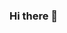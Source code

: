### Hi there 👋

<!--
**iamdhavalparmar/iamdhavalparmar** is a ✨ _special_ ✨ repository because its `README.md` (this file) appears on your GitHub profile.

Here are some ideas to get you started:

![Your Repository's Stats](https://github-readme-stats.vercel.app/api?username=iamdhavalparmar&show_icons=true)

![Profile View Counter](https://komarev.com/ghpvc/?username=iamdhavalparmar)
- 🔭 I’m currently working on ...
- 🌱 I’m currently learning ...
- 👯 I’m looking to collaborate on ...
- 🤔 I’m looking for help with ...
- 💬 Ask me about ...
- 📫 How to reach me: ...
- 😄 Pronouns: ...
- ⚡ Fun fact: ...
-->
